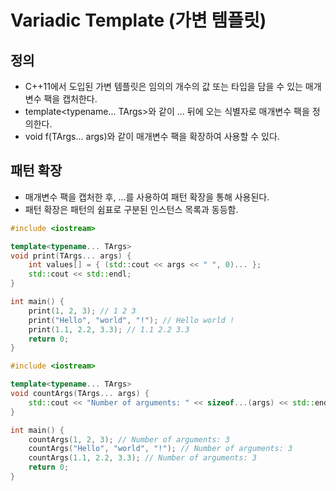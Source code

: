 # Variadic Template (가변 템플릿)

## 정의
- C++11에서 도입된 가변 템플릿은 임의의 개수의 값 또는 타입을 담을 수 있는 매개변수 팩을 캡처한다.
- template<typename... TArgs>와 같이 ... 뒤에 오는 식별자로 매개변수 팩을 정의한다.
- void f(TArgs... args)와 같이 매개변수 팩을 확장하여 사용할 수 있다.

## 패턴 확장
- 매개변수 팩을 캡처한 후, ...를 사용하여 패턴 확장을 통해 사용된다.
- 패턴 확장은 패턴의 쉼표로 구분된 인스턴스 목록과 동등함.

```cpp
#include <iostream>

template<typename... TArgs>
void print(TArgs... args) {
    int values[] = { (std::cout << args << " ", 0)... };
    std::cout << std::endl;
}

int main() {
    print(1, 2, 3); // 1 2 3
    print("Hello", "world", "!"); // Hello world !
    print(1.1, 2.2, 3.3); // 1.1 2.2 3.3
    return 0;
}
```

```cpp
#include <iostream>

template<typename... TArgs>
void countArgs(TArgs... args) {
    std::cout << "Number of arguments: " << sizeof...(args) << std::endl;
}

int main() {
    countArgs(1, 2, 3); // Number of arguments: 3
    countArgs("Hello", "world", "!"); // Number of arguments: 3
    countArgs(1.1, 2.2, 3.3); // Number of arguments: 3
    return 0;
}
```
